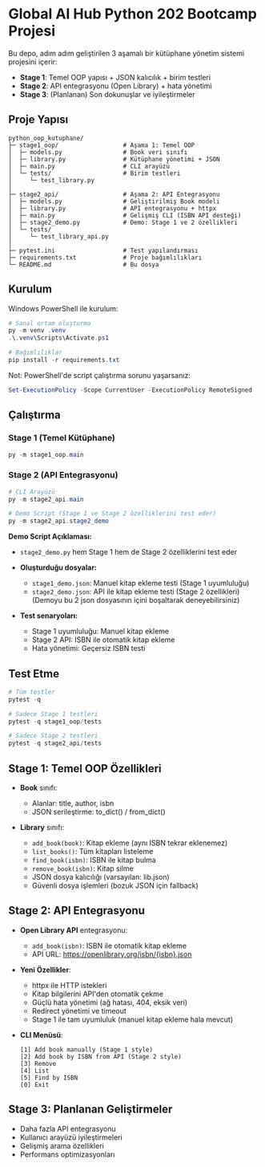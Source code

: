 # Global AI Hub Python 202 Bootcamp Projesi

Bu depo, adım adım geliştirilen 3 aşamalı bir kütüphane yönetim sistemi projesini içerir:

- **Stage 1**: Temel OOP yapısı + JSON kalıcılık + birim testleri
- **Stage 2**: API entegrasyonu (Open Library) + hata yönetimi
- **Stage 3**: (Planlanan) Son dokunuşlar ve iyileştirmeler

## Proje Yapısı

```
python_oop_kutuphane/
├─ stage1_oop/                  # Aşama 1: Temel OOP
│  ├─ models.py                 # Book veri sınıfı
│  ├─ library.py                # Kütüphane yönetimi + JSON
│  ├─ main.py                   # CLI arayüzü
│  └─ tests/                    # Birim testleri
│     └─ test_library.py
│
├─ stage2_api/                  # Aşama 2: API Entegrasyonu
│  ├─ models.py                 # Geliştirilmiş Book modeli
│  ├─ library.py                # API entegrasyonu + httpx
│  ├─ main.py                   # Gelişmiş CLI (ISBN API desteği)
│  ├─ stage2_demo.py            # Demo: Stage 1 ve 2 özellikleri
│  └─ tests/
│     └─ test_library_api.py
│
├─ pytest.ini                   # Test yapılandırması
├─ requirements.txt             # Proje bağımlılıkları
└─ README.md                    # Bu dosya
```

## Kurulum

Windows PowerShell ile kurulum:

```powershell
# Sanal ortam oluşturma
py -m venv .venv
.\.venv\Scripts\Activate.ps1

# Bağımlılıklar
pip install -r requirements.txt
```

Not: PowerShell'de script çalıştırma sorunu yaşarsanız:
```powershell
Set-ExecutionPolicy -Scope CurrentUser -ExecutionPolicy RemoteSigned
```

## Çalıştırma

### Stage 1 (Temel Kütüphane)
```powershell
py -m stage1_oop.main
```

### Stage 2 (API Entegrasyonu)
```powershell
# CLI Arayüzü
py -m stage2_api.main

# Demo Script (Stage 1 ve Stage 2 özelliklerini test eder)
py -m stage2_api.stage2_demo
```

**Demo Script Açıklaması:**
- `stage2_demo.py` hem Stage 1 hem de Stage 2 özelliklerini test eder
- **Oluşturduğu dosyalar:**
  - `stage1_demo.json`: Manuel kitap ekleme testi (Stage 1 uyumluluğu)
  - `stage2_demo.json`: API ile kitap ekleme testi (Stage 2 özellikleri)
     (Demoyu bu 2 json dosyasının içini boşaltarak deneyebilirsiniz)
- **Test senaryoları:**
    
  - Stage 1 uyumluluğu: Manuel kitap ekleme
  - Stage 2 API: ISBN ile otomatik kitap ekleme
  - Hata yönetimi: Geçersiz ISBN testi

## Test Etme

```powershell
# Tüm testler
pytest -q

# Sadece Stage 1 testleri
pytest -q stage1_oop/tests

# Sadece Stage 2 testleri
pytest -q stage2_api/tests
```

## Stage 1: Temel OOP Özellikleri

- **Book** sınıfı:
  - Alanlar: title, author, isbn
  - JSON serileştirme: to_dict() / from_dict()

- **Library** sınıfı:
  - `add_book(book)`: Kitap ekleme (aynı ISBN tekrar eklenemez)
  - `list_books()`: Tüm kitapları listeleme
  - `find_book(isbn)`: ISBN ile kitap bulma
  - `remove_book(isbn)`: Kitap silme
  - JSON dosya kalıcılığı (varsayılan: lib.json)
  - Güvenli dosya işlemleri (bozuk JSON için fallback)

## Stage 2: API Entegrasyonu

- **Open Library API** entegrasyonu:
  - `add_book(isbn)`: ISBN ile otomatik kitap ekleme
  - API URL: https://openlibrary.org/isbn/{isbn}.json
  
- **Yeni Özellikler**:
  - httpx ile HTTP istekleri
  - Kitap bilgilerini API'den otomatik çekme
  - Güçlü hata yönetimi (ağ hatası, 404, eksik veri)
  - Redirect yönetimi ve timeout
  - Stage 1 ile tam uyumluluk (manuel kitap ekleme hala mevcut)

- **CLI Menüsü**:
  ```
  [1] Add book manually (Stage 1 style)
  [2] Add book by ISBN from API (Stage 2 style)
  [3] Remove
  [4] List
  [5] Find by ISBN
  [0] Exit
  ```

## Stage 3: Planlanan Geliştirmeler

- Daha fazla API entegrasyonu
- Kullanıcı arayüzü iyileştirmeleri
- Gelişmiş arama özellikleri
- Performans optimizasyonları